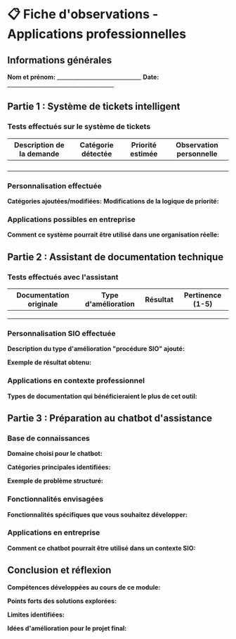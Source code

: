 # 📋 Fiche d'observations - Applications professionnelles

## Informations générales
**Nom et prénom:** ______________________________
**Date:** ______________________________________

## Partie 1 : Système de tickets intelligent

### Tests effectués sur le système de tickets

| Description de la demande | Catégorie détectée | Priorité estimée | Observation personnelle |
|---------------------------|-------------------|-----------------|------------------------|
| | | | |
| | | | |
| | | | |
| | | | |

### Personnalisation effectuée
**Catégories ajoutées/modifiées:**
**Modifications de la logique de priorité:**
### Applications possibles en entreprise
**Comment ce système pourrait être utilisé dans une organisation réelle:**
## Partie 2 : Assistant de documentation technique

### Tests effectués avec l'assistant

| Documentation originale | Type d'amélioration | Résultat | Pertinence (1-5) |
|-------------------------|---------------------|----------|-----------------|
| | | | |
| | | | |
| | | | |

### Personnalisation SIO effectuée
**Description du type d'amélioration "procédure SIO" ajouté:**

**Exemple de résultat obtenu:**

### Applications en contexte professionnel
**Types de documentation qui bénéficieraient le plus de cet outil:**

## Partie 3 : Préparation au chatbot d'assistance

### Base de connaissances
**Domaine choisi pour le chatbot:**

**Catégories principales identifiées:**

**Exemple de problème structuré:**

### Fonctionnalités envisagées
**Fonctionnalités spécifiques que vous souhaitez développer:**

### Applications en entreprise
**Comment ce chatbot pourrait être utilisé dans un contexte SIO:**

## Conclusion et réflexion

**Compétences développées au cours de ce module:**

**Points forts des solutions explorées:**

**Limites identifiées:**

**Idées d'amélioration pour le projet final:**